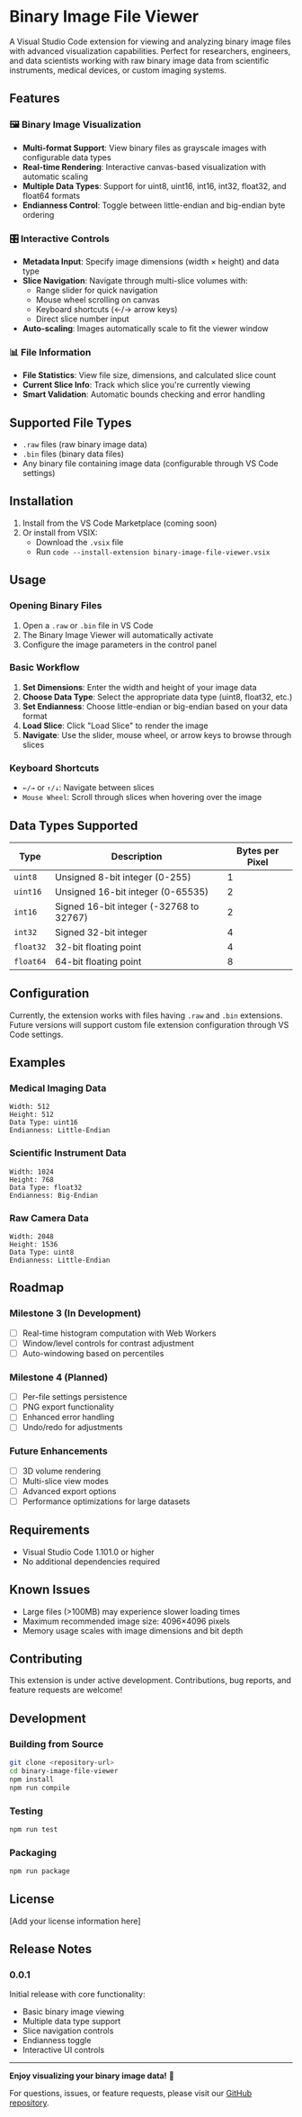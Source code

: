 # Binary Image File Viewer

A Visual Studio Code extension for viewing and analyzing binary image files with advanced visualization capabilities. Perfect for researchers, engineers, and data scientists working with raw binary image data from scientific instruments, medical devices, or custom imaging systems.

## Features

### 🖼️ Binary Image Visualization
- **Multi-format Support**: View binary files as grayscale images with configurable data types
- **Real-time Rendering**: Interactive canvas-based visualization with automatic scaling
- **Multiple Data Types**: Support for uint8, uint16, int16, int32, float32, and float64 formats
- **Endianness Control**: Toggle between little-endian and big-endian byte ordering

### 🎛️ Interactive Controls
- **Metadata Input**: Specify image dimensions (width × height) and data type
- **Slice Navigation**: Navigate through multi-slice volumes with:
  - Range slider for quick navigation
  - Mouse wheel scrolling on canvas
  - Keyboard shortcuts (←/→ arrow keys)
  - Direct slice number input
- **Auto-scaling**: Images automatically scale to fit the viewer window

### 📊 File Information
- **File Statistics**: View file size, dimensions, and calculated slice count
- **Current Slice Info**: Track which slice you're currently viewing
- **Smart Validation**: Automatic bounds checking and error handling

## Supported File Types

- `.raw` files (raw binary image data)
- `.bin` files (binary data files)
- Any binary file containing image data (configurable through VS Code settings)

## Installation

1. Install from the VS Code Marketplace (coming soon)
2. Or install from VSIX:
   - Download the `.vsix` file
   - Run `code --install-extension binary-image-file-viewer.vsix`

## Usage

### Opening Binary Files
1. Open a `.raw` or `.bin` file in VS Code
2. The Binary Image Viewer will automatically activate
3. Configure the image parameters in the control panel

### Basic Workflow
1. **Set Dimensions**: Enter the width and height of your image data
2. **Choose Data Type**: Select the appropriate data type (uint8, float32, etc.)
3. **Set Endianness**: Choose little-endian or big-endian based on your data format
4. **Load Slice**: Click "Load Slice" to render the image
5. **Navigate**: Use the slider, mouse wheel, or arrow keys to browse through slices

### Keyboard Shortcuts
- `←/→` or `↑/↓`: Navigate between slices
- `Mouse Wheel`: Scroll through slices when hovering over the image

## Data Types Supported

| Type | Description | Bytes per Pixel |
|------|-------------|-----------------|
| `uint8` | Unsigned 8-bit integer (0-255) | 1 |
| `uint16` | Unsigned 16-bit integer (0-65535) | 2 |
| `int16` | Signed 16-bit integer (-32768 to 32767) | 2 |
| `int32` | Signed 32-bit integer | 4 |
| `float32` | 32-bit floating point | 4 |
| `float64` | 64-bit floating point | 8 |

## Configuration

Currently, the extension works with files having `.raw` and `.bin` extensions. Future versions will support custom file extension configuration through VS Code settings.

## Examples

### Medical Imaging Data
```
Width: 512
Height: 512
Data Type: uint16
Endianness: Little-Endian
```

### Scientific Instrument Data
```
Width: 1024
Height: 768
Data Type: float32
Endianness: Big-Endian
```

### Raw Camera Data
```
Width: 2048
Height: 1536
Data Type: uint8
Endianness: Little-Endian
```

## Roadmap

### Milestone 3 (In Development)
- [ ] Real-time histogram computation with Web Workers
- [ ] Window/level controls for contrast adjustment
- [ ] Auto-windowing based on percentiles

### Milestone 4 (Planned)
- [ ] Per-file settings persistence
- [ ] PNG export functionality
- [ ] Enhanced error handling
- [ ] Undo/redo for adjustments

### Future Enhancements
- [ ] 3D volume rendering
- [ ] Multi-slice view modes
- [ ] Advanced export options
- [ ] Performance optimizations for large datasets

## Requirements

- Visual Studio Code 1.101.0 or higher
- No additional dependencies required

## Known Issues

- Large files (>100MB) may experience slower loading times
- Maximum recommended image size: 4096×4096 pixels
- Memory usage scales with image dimensions and bit depth

## Contributing

This extension is under active development. Contributions, bug reports, and feature requests are welcome!

## Development

### Building from Source
```bash
git clone <repository-url>
cd binary-image-file-viewer
npm install
npm run compile
```

### Testing
```bash
npm run test
```

### Packaging
```bash
npm run package
```

## License

[Add your license information here]

## Release Notes

### 0.0.1

Initial release with core functionality:
- Basic binary image viewing
- Multiple data type support
- Slice navigation controls
- Endianness toggle
- Interactive UI controls

---

**Enjoy visualizing your binary image data!** 🚀

For questions, issues, or feature requests, please visit our [GitHub repository](https://github.com/your-username/binary-image-file-viewer).
